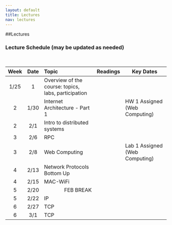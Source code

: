 ```yaml
---
layout: default
title: Lectures
nav: lectures
---
```


##Lectures

<h3 id="toc_2">Lecture Schedule (may be updated as needed)</h3>
<br>
<table>
<thead>
<tr>
<th align="center">Week</th>
<th align="center">Date</th>
<th align="left">Topic</th>
<th>Readings</th>
<th>Key Dates</th>
</tr>
</thead>
<tbody>

<tr>
<td align="center">1/25</td>
<td align="center">1</td>
<td align="left">Overview of the course: topics, labs, participation</td>
<td></td>
<td></td>
</tr>

<tr>
<td align="center">2</td>
<td align="center">1/30</td>
<td align="left">Internet Architecture - Part 1</td>
<td></td>
<td>HW 1 Assigned (Web Computing)</td>
</tr>

<tr>
<td align="center">2</td>
<td align="center">2/1</td>
<td align="left">Intro to distributed systems</td>
<td></td>
<td></td>
</tr>

<tr>
<td align="center">3</td>
<td align="center">2/6</td>
<td align="left">RPC</td>
<td></td>
<td></td>
</tr>

<tr>
<td align="center">3</td>
<td align="center">2/8</td>
<td align="left">Web Computing</td>
<td></td>
<td>Lab 1 Assigned (Web Computing)</td>
</tr>

<tr>
<td align="center">4</td>
<td align="center">2/13</td>
<td align="left">Network Protocols Bottom Up</td>
<td></td>
<td></td>
</tr>

<tr>
<td align="center">4</td>
<td align="center">2/15</td>
<td align="left">MAC-WiFi</td>
<td></td>
<td></td>
</tr>


<tr>
<td align="center">5</td>
<td align="center">2/20</td>
<td align="right">FEB BREAK</td>
<td></td>
<td></td>
</tr>



<tr>
<td align="center">5</td>
<td align="center">2/22</td>
<td align="left">IP</td>
<td></td>
<td></td>
</tr>

<tr>
<td align="center">6</td>
<td align="center">2/27</td>
<td align="left">TCP</td>
<td></td>
<td></td>
</tr>

<tr>
<td align="center">6</td>
<td align="center">3/1</td>
<td align="left">TCP</td>
<td></td>
<td></td>
</tr>

</tbody>
</table>


